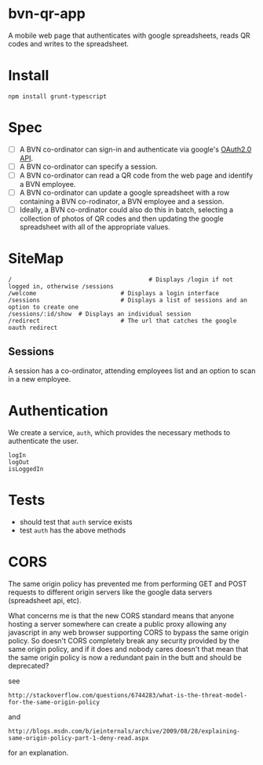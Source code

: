 bvn-qr-app
==========

A mobile web page that authenticates with google spreadsheets, reads QR codes and writes to the spreadsheet.

Install
=======

    npm install grunt-typescript

Spec
====

- [ ] A BVN co-ordinator can sign-in and authenticate via google's [OAuth2.0 API](https://developers.google.com/accounts/docs/OAuth2).
- [ ] A BVN co-ordinator can specify a session.
- [ ] A BVN co-ordinator can read a QR code from the web page and identify a BVN employee.
- [ ] A BVN co-ordinator can update a google spreadsheet with a row containing a BVN co-rodinator, a BVN employee and a session.
- [ ] Ideally, a BVN co-ordinator could also do this in batch, selecting a collection of photos of QR codes and then updating the google spreadsheet with all of the appropriate values.

SiteMap
=======

    /										# Displays /login if not logged in, otherwise /sessions
    /welcome						# Displays a login interface
    /sessions						# Displays a list of sessions and an option to create one
    /sessions/:id/show	# Displays an individual session
    /redirect						# The url that catches the google oauth redirect

Sessions
--------

A session has a co-ordinator, attending employees list and an option to scan in a new employee.

Authentication
==============

We create a service, `auth`, which provides the necessary methods to authenticate the user.

    logIn
    logOut
    isLoggedIn

Tests
=====

* should test that `auth` service exists
* test `auth` has the above methods

CORS
====

The same origin policy has prevented me from performing GET and POST requests to different origin servers like the google data servers (spreadsheet api, etc).

What concerns me is that the new CORS standard means that anyone hosting a server somewhere can create a public proxy allowing any javascript in any web browser supporting CORS to bypass the same origin policy. So doesn't CORS completely break any security provided by the same origin policy, and if it does and nobody cares doesn't that mean that the same origin policy is now a redundant pain in the butt and should be deprecated?

see 

    http://stackoverflow.com/questions/6744283/what-is-the-threat-model-for-the-same-origin-policy

and 

    http://blogs.msdn.com/b/ieinternals/archive/2009/08/28/explaining-same-origin-policy-part-1-deny-read.aspx

for an explanation.
